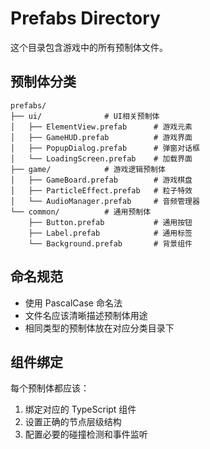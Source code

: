 # Prefabs Directory

这个目录包含游戏中的所有预制体文件。

## 预制体分类

```
prefabs/
├── ui/              # UI相关预制体
│   ├── ElementView.prefab      # 游戏元素
│   ├── GameHUD.prefab          # 游戏界面
│   ├── PopupDialog.prefab      # 弹窗对话框
│   └── LoadingScreen.prefab    # 加载界面
├── game/            # 游戏逻辑预制体
│   ├── GameBoard.prefab        # 游戏棋盘
│   ├── ParticleEffect.prefab   # 粒子特效
│   └── AudioManager.prefab     # 音频管理器
└── common/          # 通用预制体
    ├── Button.prefab           # 通用按钮
    ├── Label.prefab            # 通用标签
    └── Background.prefab       # 背景组件
```

## 命名规范

- 使用 PascalCase 命名法
- 文件名应该清晰描述预制体用途
- 相同类型的预制体放在对应分类目录下

## 组件绑定

每个预制体都应该：
1. 绑定对应的 TypeScript 组件
2. 设置正确的节点层级结构
3. 配置必要的碰撞检测和事件监听